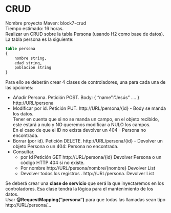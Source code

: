 # CRUD
Nombre proyecto Maven: block7-crud  
Tiempo estimado: 16 horas.  
Realizar un CRUD sobre la tabla Persona (usando H2 como base de datos).  
La tabla persona es la siguiente:

```sql 
table persona  
{  
    nombre string,  
    edad string,  
    poblacion string    
}  
```

Para ello se deberán crear 4 clases de controladores, una para cada una de las opciones:    
- Añadir Persona. Petición POST. Body:  { “name”:”Jesús” …. } http://URL/persona  
- Modificar por id. Petición PUT. http://URL/persona/{id} - Body se manda los datos.  
Tener en cuenta que si no se manda un campo, en el objeto recibido, este estará a nulo y NO queremos modificar a NULO los campos.  
En el caso de que el ID no exista devolver un 404 - Persona no encontrada.  
- Borrar (por id). Petición DELETE. http://URL/persona/{id} - Devolver un objeto Persona o un 404: Persona no encontrada.  
- Consultar.
    - por Id Petición GET http://URL/persona/{id} Devolver Persona o un código HTTP 404 si no existe.  
    - Por nombre  http://URL/persona/nombre/{nombre}  Devolver List<Persona>  
    - Devolver todos los registros  . http://URL/persona. Devolver List<Persona>  

Se deberá crear una **clase de servicio** que será la que inyectaremos en los controladores. Esa clase tendrá la lógica para el mantenimiento de los datos.  
Usar **@RequestMapping(“persona”)** para que todas las llamadas sean tipo http://URL/persona/...  
